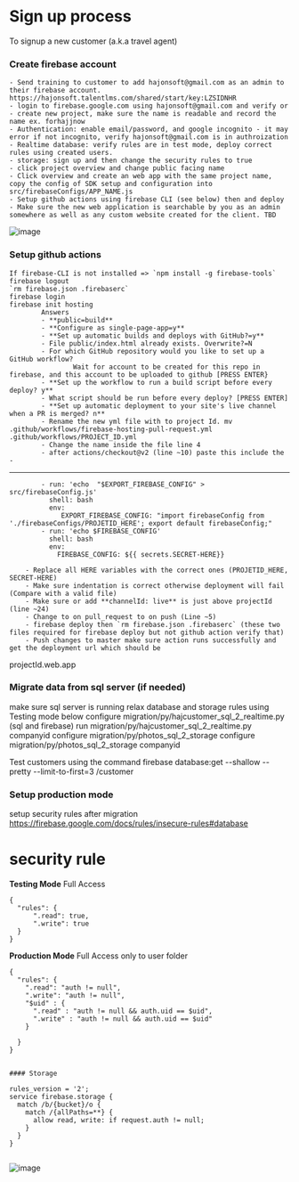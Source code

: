 ﻿# Sign up process

To signup a new customer (a.k.a travel agent)

### Create firebase account

```
- Send training to customer to add hajonsoft@gmail.com as an admin to their firebase account. https://hajonsoft.talentlms.com/shared/start/key:LZSIDNHR
- login to firebase.google.com using hajonsoft@gmail.com and verify or 
- create new project, make sure the name is readable and record the name ex. forhajjnow
- Authentication: enable email/password, and google incognito - it may error if not incognito, verify hajonsoft@gmail.com is in authroization
- Realtime database: verify rules are in test mode, deploy correct rules using created users.
- storage: sign up and then change the security rules to true
- click project overview and change public facing name
- Click overview and create an web app with the same project name, copy the config of SDK setup and configuration into src/firebaseConfigs/APP_NAME.js
- Setup github actions using firebase CLI (see below) then and deploy
- Make sure the new web application is searchable by you as an admin somewhere as well as any custom website created for the client. TBD
```

![image](https://user-images.githubusercontent.com/9623964/121272329-86ea4f00-c87a-11eb-83d5-fbbb948e5e56.png)

### Setup github actions

```
If firebase-CLI is not installed => `npm install -g firebase-tools`
firebase logout
`rm firebase.json .firebaserc`
firebase login
firebase init hosting
        Answers 
        - **public=build**
        - **Configure as single-page-app=y**
        - **Set up automatic builds and deploys with GitHub?=y**
        - File public/index.html already exists. Overwrite?=N
        - For which GitHub repository would you like to set up a GitHub workflow?
                Wait for account to be created for this repo in firebase, and this account to be uploaded to github [PRESS ENTER}
        - **Set up the workflow to run a build script before every deploy? y**
        - What script should be run before every deploy? [PRESS ENTER]
        - **Set up automatic deployment to your site's live channel when a PR is merged? n**
        - Rename the new yml file with to project Id. mv .github/workflows/firebase-hosting-pull-request.yml .github/workflows/PROJECT_ID.yml   
        - Change the name inside the file line 4
        - after actions/checkout@v2 (line ~10) paste this include the -
```

---

```
        - run: 'echo  "$EXPORT_FIREBASE_CONFIG" > src/firebaseConfig.js'
          shell: bash
          env:
             EXPORT_FIREBASE_CONFIG: "import firebaseConfig from './firebaseConfigs/PROJETID_HERE'; export default firebaseConfig;"
        - run: 'echo $FIREBASE_CONFIG'
          shell: bash
          env:
            FIREBASE_CONFIG: ${{ secrets.SECRET-HERE}}
```
        - Replace all HERE variables with the correct ones (PROJETID_HERE, SECRET-HERE) 
        - Make sure indentation is correct otherwise deployment will fail (Compare with a valid file)
        - Make sure or add **channelId: live** is just above projectId (line ~24)
        - Change to on pull_request to on push (Line ~5)
        - firebase deploy then `rm firebase.json .firebaserc` (these two files required for firebase deploy but not github action verify that)
        - Push changes to master make sure action runs successfully and get the deployment url which should be 
projectId.web.app 

### Migrate data from sql server (if needed)
make sure sql server is running
relax database and storage rules using Testing mode below 
configure migration/py/hajcustomer_sql_2_realtime.py (sql and firebase)
run migration/py/hajcustomer_sql_2_realtime.py companyid
configure migration/py/photos_sql_2_storage
configure migration/py/photos_sql_2_storage companyid

Test customers using the command
firebase database:get --shallow --pretty --limit-to-first=3 /customer

### Setup production mode

setup security rules after migration https://firebase.google.com/docs/rules/insecure-rules#database

# security rule 
**Testing Mode** Full Access

```
{
  "rules": {
      ".read": true,
      ".write": true
  }
}
```

**Production Mode** Full Access only to user folder

```
{
  "rules": {
    ".read": "auth != null",
    ".write": "auth != null",
    "$uid" : {
      ".read" : "auth != null && auth.uid == $uid",
      ".write" : "auth != null && auth.uid == $uid"
    }

  }
}


#### Storage

rules_version = '2';
service firebase.storage {
  match /b/{bucket}/o {
    match /{allPaths=**} {
      allow read, write: if request.auth != null;
    }
  }
}


```

![image](https://user-images.githubusercontent.com/9623964/97191402-13b92000-1764-11eb-8077-e8813c677bc9.png)

